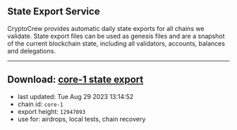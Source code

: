## State Export Service
CryptoCrew provides automatic daily state exports for all chains we validate. State export files can be used as genesis files and are a snapshot of the current blockchain state, including all validators, accounts, balances and delegations.

---
**Download: [core-1 state export](https://dl.ccvalidators.com/SERVICE/persistence/core-1_export_12947093.json)**
---

- last updated: Tue Aug 29 2023 13:14:52
- chain id: `core-1`
- export height: `12947093`
- use for: airdrops, local tests, chain recovery
